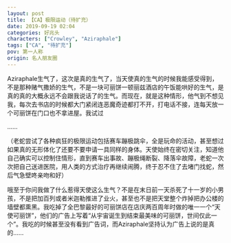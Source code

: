 ```yaml
---
layout: post
title: 【CA】极限运动（待扩充）
date: 2019-09-19 02:04
categories: 好兆头
characters: ["Crowley", "Aziraphale"]
tags: ["CA", "待扩充"]
pov: 第一人称
origin: 名人朋友圈
---
```


Aziraphale生气了，这次是真的生气了，当天使真的生气的时候我能感受得到，不是那种赌气撒娇的生气，不是一块可丽饼一顿丽兹酒店的午饭能哄好的生气，是真的真的大概永远不会跟我说话了的生气。而现在，就是这种情形，他气到不想见我，每次去书店的时候都大门紧闭连恶魔奇迹都打不开，打电话不接，连每天放一个可丽饼在门口也不拿进屋。我试过

……

（老蛇尝试了各种疯狂的极限运动包括赛车蹦极跳伞，全是玩命的活动，甚至想过如果真的无形体化了还要不要申请一具同样的身体。天使始终在密切关注，知道他自己确实可以控制住情形，直到赛车出事故、蹦极绳断裂、降落伞故障，老蛇一次次把自己送进医院，用人类的方式治疗再继续闹腾，终于忍不住了去堵门找蛇，然后气急壁咚亲吻和好）

哦至于你问我做了什么惹得天使这么生气？不是在末日前一天杀死了十一岁的小男孩，不是把加百列或者米迦勒推进了业火，甚至也不是把天堂整个炸掉把办公楼的墙壁都熏黑。我吃掉了全巴黎最好的可丽饼店在店庆两百周年时做的唯一一个“天使可丽饼”，他们的广告上写着“从宇宙诞生到结束最美味的可丽饼，世间仅此一个”。我吃的时候甚至没有看到广告词，而Aziraphale坚持认为广告上说的是真的……
